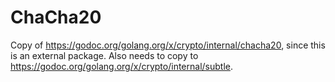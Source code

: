 # ChaCha20

Copy of https://godoc.org/golang.org/x/crypto/internal/chacha20, since this is an external package.
Also needs to copy to https://godoc.org/golang.org/x/crypto/internal/subtle.
